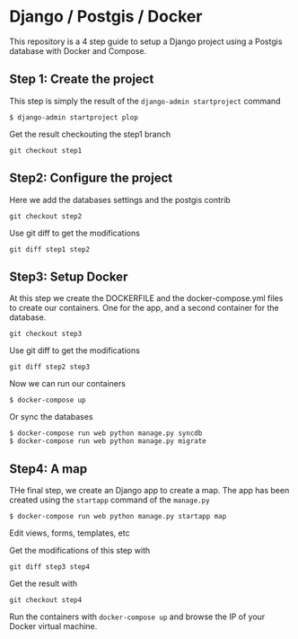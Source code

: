 # Django / Postgis / Docker

This repository is a 4 step guide to setup a Django project using a Postgis
database with Docker and Compose.

## Step 1: Create the project

This step is simply the result of the `django-admin startproject` command

    $ django-admin startproject plop

Get the result checkouting the step1 branch

    git checkout step1

## Step2: Configure the project

Here we add the databases settings and the postgis contrib

    git checkout step2

Use git diff to get the modifications

    git diff step1 step2

## Step3: Setup Docker

At this step we create the DOCKERFILE and the docker-compose.yml files to create
our containers. One for the app, and a second container for the database.

    git checkout step3

Use git diff to get the modifications

    git diff step2 step3

Now we can run our containers

    $ docker-compose up

Or sync the databases

    $ docker-compose run web python manage.py syncdb
    $ docker-compose run web python manage.py migrate

## Step4: A map

THe final step, we create an Django app to create a map. The app has been
created using the `startapp` command of the `manage.py`

    $ docker-compose run web python manage.py startapp map

Edit views, forms, templates, etc

Get the modifications of this step with

    git diff step3 step4

Get the result with

    git checkout step4

Run the containers with `docker-compose up` and browse the IP of your Docker
virtual machine.
